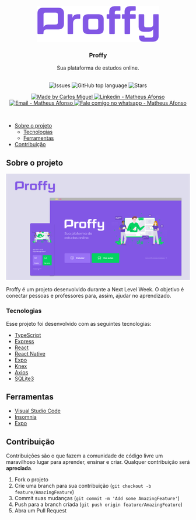 <br />
<p align="center">
    <img src="https://github.com/Matheusafonsouza/Proffy/blob/master/assets/logo.png?raw=true" alt="Logo">


  <h3 align="center">Proffy</h3>

  <p align="center">
    Sua plataforma de estudos online.
    <br />
    <br />
  </p>
</p>

<p align="center">
  <a href="https://github.com/Matheusafonsouza/Proffy/issues" style="text-decoration: none">
    <img alt="Issues" src="https://img.shields.io/github/issues/Matheusafonsouza/Proffy?color=6842C2" />
  </a>
  <a href="#" style="text-decoration: none">
    <img alt="GitHub top language" src="https://img.shields.io/github/languages/top/Matheusafonsouza/proffy?color=6842C2" />
  </a>
  <a href="https://github.com/Matheusafonsouza/proffy/stargazers" style="text-decoration: none" >
    <img alt="Stars" src="https://img.shields.io/github/stars/Matheusafonsouza/proffy?style=social" />
  </a>
</p>

<p align="center">
  <a href="https://github.com/Matheusafonsouza" target="_blank">
    <img alt="Made by Carlos Miguel" src="https://img.shields.io/badge/made%20by-Matheus_Afonso-informational?color=6842C2">
  </a>
  <a href="https://www.linkedin.com/in/matheusafonsouza/" target="_blank" >
    <img alt="Linkedin - Matheus Afonso" src="https://img.shields.io/badge/Linkedin--%23F8952D?style=social&logo=linkedin">
  </a>
  <a href="mailto:matheusafonsouza@gmail.com" target="_blank" >
    <img alt="Email - Matheus Afonso" src="https://img.shields.io/badge/Email--%23F8952D?style=social&logo=gmail">
  </a>
  <a href="https://api.whatsapp.com/send?phone=61999332223" target="_blank" >
    <img alt="Fale comigo no whatsapp - Matheus Afonso" src="https://img.shields.io/badge/Whatsapp--%23F8952D?style=social&logo=whatsapp">
  </a>
</p>

<br />

* [Sobre o projeto](#Sobre-o-projeto)
  * [Tecnologias](#Tecnologias)
  * [Ferramentas](#Ferramentas)
* [Contribuição](#Contribuição)

## Sobre o projeto

<img src="https://github.com/Matheusafonsouza/Proffy/blob/master/assets/thumbnail.png?raw=true" alt="Logo">

Proffy é um projeto desenvolvido durante a Next Level Week. O objetivo é conectar pessoas e professores para, assim, ajudar no aprendizado.

### Tecnologias
Esse projeto foi desenvolvido com as seguintes tecnologias:
- [TypeScript](https://github.com/Microsoft/TypeScript)
- [Express](https://github.com/expressjs/express)
- [React](https://github.com/facebook/react)
- [React Native](https://github.com/facebook/react-native)
- [Expo](https://github.com/expo/expo)
- [Knex](http://knexjs.org/)
- [Axios](https://www.google.com/search?q=axios&oq=axios&aqs=chrome..69i57j69i59l2j69i60l4j69i61.433j0j7&sourceid=chrome&ie=UTF-8/)
- [SQLite3](https://www.sqlite.org/index.html)

## Ferramentas

- [Visual Studio Code](https://code.visualstudio.com)
- [Insomnia](https://insomnia.rest)
- [Expo](https://expo.io/)

## Contribuição

Contribuições são o que fazem a comunidade de código livre um maravilhoso lugar para aprender, ensinar e criar. Qualquer contribuição será **apreciada**.

1. Fork o projeto
2. Crie uma branch para sua contribuição (`git checkout -b feature/AmazingFeature`)
3. Commit suas mudanças (`git commit -m 'Add some AmazingFeature'`)
4. Push para a branch criada (`git push origin feature/AmazingFeature`)
5. Abra um Pull Request